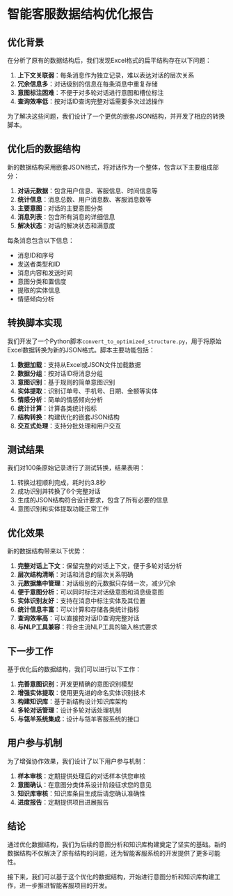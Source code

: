 # 智能客服数据结构优化报告

## 优化背景

在分析了原有的数据结构后，我们发现Excel格式的扁平结构存在以下问题：

1. **上下文关联弱**：每条消息作为独立记录，难以表达对话的层次关系
2. **冗余信息多**：对话级别的信息在每条消息中重复存储
3. **意图标注困难**：不便于对多轮对话进行意图和槽位标注
4. **查询效率低**：按对话ID查询完整对话需要多次过滤操作

为了解决这些问题，我们设计了一个更优的嵌套JSON结构，并开发了相应的转换脚本。

## 优化后的数据结构

新的数据结构采用嵌套JSON格式，将对话作为一个整体，包含以下主要组成部分：

1. **对话元数据**：包含用户信息、客服信息、时间信息等
2. **统计信息**：消息总数、用户消息数、客服消息数等
3. **主要意图**：对话的主要意图分类
4. **消息列表**：包含所有消息的详细信息
5. **解决状态**：对话的解决状态和满意度

每条消息包含以下信息：
- 消息ID和序号
- 发送者类型和ID
- 消息内容和发送时间
- 意图分类和置信度
- 提取的实体信息
- 情感倾向分析

## 转换脚本实现

我们开发了一个Python脚本`convert_to_optimized_structure.py`，用于将原始Excel数据转换为新的JSON格式。脚本主要功能包括：

1. **数据加载**：支持从Excel或JSON文件加载数据
2. **数据分组**：按对话ID将消息分组
3. **意图识别**：基于规则的简单意图识别
4. **实体提取**：识别订单号、手机号、日期、金额等实体
5. **情感分析**：简单的情感倾向分析
6. **统计计算**：计算各类统计指标
7. **结构转换**：构建优化的嵌套JSON结构
8. **交互式处理**：支持分批处理和用户交互

## 测试结果

我们对100条原始记录进行了测试转换，结果表明：

1. 转换过程顺利完成，耗时约3.8秒
2. 成功识别并转换了6个完整对话
3. 生成的JSON结构符合设计要求，包含了所有必要的信息
4. 意图识别和实体提取功能正常工作

## 优化效果

新的数据结构带来以下优势：

1. **完整对话上下文**：保留完整的对话上下文，便于多轮对话分析
2. **层次结构清晰**：对话和消息的层次关系明确
3. **元数据集中管理**：对话级别的元数据只存储一次，减少冗余
4. **便于意图分析**：可以同时标注对话级意图和消息级意图
5. **实体识别友好**：支持在消息中标注实体及其位置
6. **统计信息丰富**：可以计算和存储各类统计指标
7. **查询效率高**：可以直接按对话ID查询完整对话
8. **与NLP工具兼容**：符合主流NLP工具的输入格式要求

## 下一步工作

基于优化后的数据结构，我们可以进行以下工作：

1. **完善意图识别**：开发更精确的意图识别模型
2. **增强实体提取**：使用更先进的命名实体识别技术
3. **构建知识库**：基于新结构设计知识库架构
4. **多轮对话管理**：设计多轮对话处理机制
5. **与瓴羊系统集成**：设计与瓴羊客服系统的接口

## 用户参与机制

为了增强协作效果，我们设计了以下用户参与机制：

1. **样本审核**：定期提供处理后的对话样本供您审核
2. **意图确认**：在意图分类体系设计阶段征求您的意见
3. **知识库审核**：知识库条目生成后请您确认准确性
4. **进度报告**：定期提供项目进展报告

## 结论

通过优化数据结构，我们为后续的意图分析和知识库构建奠定了坚实的基础。新的数据结构不仅解决了原有结构的问题，还为智能客服系统的开发提供了更多可能性。

接下来，我们可以基于这个优化的数据结构，开始进行意图分析和知识库构建工作，进一步推进智能客服项目的开发。
